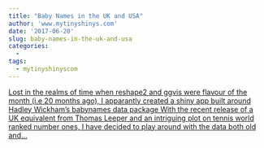 ```yaml
---
title: "Baby Names in the UK and USA"
author: 'www.mytinyshinys.com'
date: '2017-06-20'
slug: baby-names-in-the-uk-and-usa
categories:
  - 
tags:
  - mytinyshinyscom
---
```


[Lost in the realms of time when reshape2 and ggvis were flavour of the month (i.e 20 months ago), I apparantly created a shiny app built around Hadley Wickham’s babynames data package With the recent release of a UK equivalent from Thomas Leeper and an intriguing plot on tennis world ranked number ones, I have decided to play around with the data both old and...<click to read more>](https://www.mytinyshinys.com/2017/06/20/babynames/)

